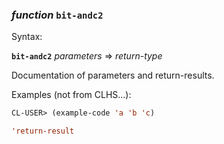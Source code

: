 ### <em>function</em> <strong>`bit-andc2`</strong>

Syntax:

<strong>`bit-andc2`</strong> <em>parameters</em> => <em>return-type</em>

Documentation of parameters and return-results.

Examples (not from CLHS...):

```lisp
CL-USER> (example-code 'a 'b 'c)

'return-result
```
